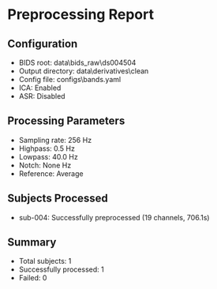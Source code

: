 # Preprocessing Report

## Configuration
- BIDS root: data\bids_raw\ds004504
- Output directory: data\derivatives\clean
- Config file: configs\bands.yaml
- ICA: Enabled
- ASR: Disabled

## Processing Parameters
- Sampling rate: 256 Hz
- Highpass: 0.5 Hz
- Lowpass: 40.0 Hz
- Notch: None Hz
- Reference: Average

## Subjects Processed

- sub-004: Successfully preprocessed (19 channels, 706.1s)

## Summary
- Total subjects: 1
- Successfully processed: 1
- Failed: 0